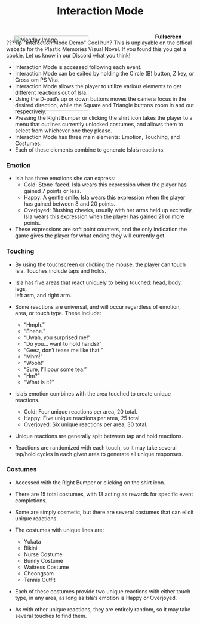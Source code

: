 <style>
  h1 { text-align: center; }
  h2 { text-align: center; }
</style>
<!DOCTYPE html>
<html lang="en-us">
<head>
    <meta charset="utf-8">
    <meta http-equiv="Content-Type" content="text/html; charset=utf-8">
    <style>
        .content {
            padding: 20px;
        }
        .game-container {
            width: 100%;
            max-width: 1920px;
            margin: 0 auto;
            position: relative;
        }
        canvas {
            width: 100%;
            border-radius: 8px;
            height: auto;
        }
        .fullscreen-btn {
            position: absolute;
            bottom: 15x;
            right: 10px;
            cursor: pointer;
            background: rgba(255, 255, 255, 0.8);
            color: black;
            border-radius: 8px;
            padding: 4px;
            font-size: 14px;
            font-weight: bold;
            font-weight: bold;
        }
        .top-left-image {
            position: absolute;
            top: 10px;
            left: 0px;
            width: 200px;
            height: auto;
         }
    </style>
</head>
</html>

# Interaction Mode
<body>
    <div class="content">
        <div class="game-container">
            <canvas class="emscripten" id="canvas" oncontextmenu="event.preventDefault()"></canvas>
            <div class="fullscreen-btn" onclick="SetFullscreen(1)">Fullscreen</div>
            <img src="monday.webp" alt="Monday Image" class="top-left-image">
        </div>
    </div>
    <script type='text/javascript'>
        var Module = {
            TOTAL_MEMORY: 268435456,
            errorhandler: null,
            compatibilitycheck: null,
            dataUrl: "Release/webgl.data",
            codeUrl: "Release/webgl.js",
            memUrl: "Release/webgl.mem"
        };
    </script>
    <script src="Release/UnityLoader.js"></script>
</body>
??? tip "Interaction Mode Demo"
    Cool huh? This is unplayable on the offical website for the Plastic Memories Visual Novel. If you found this you get a cookie. Let us know in our Discord what you think!

- Interaction Mode is accessed following each event.  
- Interaction Mode can be exited by holding the Circle (B) button, Z key, or Cross om PS Vita.
- Interaction Mode allows the player to utilize various elements to get different reactions out of Isla.  
- Using the D-pad’s up or down buttons moves the camera focus in the desired direction, while the Square and Triangle buttons zoom in and out respectively.  
- Pressing the Right Bumper or clicking the shirt icon takes the player to a menu that outlines currently unlocked costumes, and allows them to select from whichever one they please.  
- Interaction Mode has three main elements: Emotion, Touching, and Costumes.  
- Each of these elements combine to generate Isla’s reactions.  
  

### Emotion

- Isla has three emotions she can express:  
    - Cold: Stone-faced. Isla wears this expression when the player has gained 7 points or less.  
    - Happy: A gentle smile. Isla wears this expression when the player has gained between 8 and 20 points.  
    - Overjoyed: Blushing cheeks, usually with her arms held up excitedly. Isla wears this expression when the player has gained 21 or more points.  
- These expressions are soft point counters, and the only indication the game gives the player for what ending they will currently get.  
  
### Touching

- By using the touchscreen or clicking the mouse, the player can touch Isla. Touches include taps and holds.
- Isla has five areas that react uniquely to being touched: head, body, legs,   
  left arm, and right arm.  
- Some reactions are universal, and will occur regardless of emotion, area, or touch type. These include:

    - “Hmph.”  
    - “Ehehe.”  
    - “Uwah, you surprised me\!”  
    - “Do you… want to hold hands?”  
    - “Geez, don’t tease me like that.”  
    - “Mhm\!”  
    - “Wooh\!”  
    - “Sure, I’ll pour some tea.”  
    - “Hm?”  
    - “What is it?”


- Isla’s emotion combines with the area touched to create unique reactions.  
    - Cold: Four unique reactions per area, 20 total.  
    - Happy: Five unique reactions per area, 25 total.  
    - Overjoyed: Six unique reactions per area, 30 total.  
- Unique reactions are generally split between tap and hold reactions.  
- Reactions are randomized with each touch, so it may take several tap/hold cycles in each given area to generate all unique responses.

### Costumes

- Accessed with the Right Bumper or clicking on the shirt icon.  
- There are 15 total costumes, with 13 acting as rewards for specific event completions.  
- Some are simply cosmetic, but there are several costumes that can elicit unique reactions.  
- The costumes with unique lines are:  

    - Yukata  
    - Bikini  
    - Nurse Costume  
    - Bunny Costume  
    - Waitress Costume  
    - Cheongsam  
    - Tennis Outfit

- Each of these costumes provide two unique reactions with either touch type, in any area, as long as Isla’s emotion is Happy or Overjoyed.  
- As with other unique reactions, they are entirely random, so it may take several touches to find them.